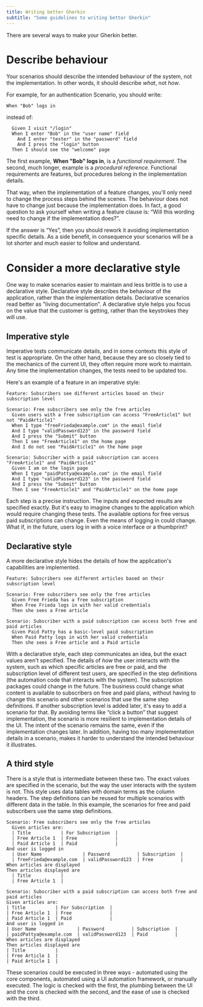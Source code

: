 ```yaml
---
title: Writing better Gherkin
subtitle: "Some guidelines to writing better Gherkin"
---
```


There are several ways to make your Gherkin better.

# Describe behaviour

Your scenarios should describe the intended behaviour of the system, not the implementation.
In other words, it should describe *what*, not *how*.

For example, for an authentication Scenario, you should write:

```
When "Bob" logs in
```

instead of:

```
  Given I visit "/login"
  When I enter "Bob" in the "user name" field
    And I enter "tester" in the "password" field
    And I press the "login" button
  Then I should see the "welcome" page
```

The first example, **When "Bob" logs in**, is a *functional requirement*. The second, much longer, example is a *procedural reference*.
Functional requirements are features, but procedures belong in the implementation details.

That way, when the implementation of a feature changes, you'll only need to change the process steps behind the scenes.
The behaviour does not have to change just because the implementation does.
In fact, a good question to ask yourself when writing a feature clause is: “Will this wording need to change if the implementation does?”.

If the answer is “Yes”, then you should rework it avoiding implementation specific details.
As a side benefit, in consequence your scenarios will be a lot shorter and much easier to follow and understand.

# Consider a more declarative style

One way to make scenarios easier to maintain and less brittle is to use a declarative style. Declarative style describes the behaviour of the application, rather than the implementation details. Declarative scenarios read better as "living documentation". A declarative style helps you focus on the value that the customer is getting, rather than the keystrokes they will use.

## Imperative style

Imperative tests communicate details, and in some contexts this style of test is appropriate. On the other hand, because they are so closely tied to the mechanics of the current UI, they often require more work to maintain. Any time the implementation changes, the tests need to be updated too.

Here's an example of a feature in an imperative style:
```
Feature: Subscribers see different articles based on their subscription level 

Scenario: Free subscribers see only the free articles
  Given users with a free subscription can access "FreeArticle1" but not "PaidArticle1" 
  When I type "freeFrieda@example.com" in the email field
  And I type "validPassword123" in the password field
  And I press the "Submit" button
  Then I see "FreeArticle1" on the home page
  And I do not see "PaidArticle1" on the home page

Scenario: Subscriber with a paid subscription can access "FreeArticle1" and "PaidArticle1"
  Given I am on the login page
  When I type "paidPattya@example.com" in the email field
  And I type "validPassword123" in the password field
  And I press the "Submit" button
  Then I see "FreeArticle1" and "PaidArticle1" on the home page  
```

Each step is a precise instruction. The inputs and expected results are specified exactly. But it's easy to imagine changes to the application which would require changing these tests. The available options for free versus paid subscriptions can change. Even the means of logging in could change. What if, in the future, users log in with a voice interface or a thumbprint? 

## Declarative style

A more declarative style hides the details of how the application's capabilities are implemented.

```
Feature: Subscribers see different articles based on their subscription level
 
Scenario: Free subscribers see only the free articles
  Given Free Frieda has a free subscription
  When Free Frieda logs in with her valid credentials
  Then she sees a Free article

Scenario: Subscriber with a paid subscription can access both free and paid articles
  Given Paid Patty has a basic-level paid subscription
  When Paid Patty logs in with her valid credentials
  Then she sees a Free article and a Paid article
``` 
With a declarative style, each step communicates an idea, but the exact values aren't specified. The details of *how* the user interacts with the system, such as which specific articles are free or paid, and the subscription level of different test users, are specified in the step definitions (the automation code that interacts with the system). The subscription packages could change in the future. The business could change what content is available to subscribers on free and paid plans, without having to change this scenario and other scenarios that use the same step definitions. If another subscription level is added later, it's easy to add a scenario for that. By avoiding terms like “click a button” that suggest implementation, the scenario is more resilient to implementation details of the UI. The intent of the scenario remains the same, even if the implementation changes later. In addition, having too many implementation details in a scenario, makes it harder to understand the intended behaviour it illustrates.

## A third style 

There is a style that is intermediate between these two. The exact values are specified in the scenario, but the way the user interacts with the system is not. This style uses data tables with domain terms as the column headers. The step definitions can be reused for multiple scenarios with different data in the table. In this example, the scenarios for free and paid subscribers use the same step definitions.

```Gherkin 
Scenario: Free subscribers see only the free articles
  Given articles are: 
  | Title           | For Subscription  |
  | Free Article 1  | Free              |
  | Paid Article 1  | Paid              |
And user is logged in 
  | User Name               | Password          | Subscription  |
  | freeFrieda@example.com  | validPassword123  | Free          |
When articles are displayed 
Then articles displayed are 
  | Title           |
  | Free Article 1  | 

Scenario: Subscriber with a paid subscription can access both free and paid articles
Given articles are: 
| Title           | For Subscription  |
| Free Article 1  | Free              |
| Paid Article 1  | Paid              |
And user is logged in 
| User Name               | Password          | Subscription  |
| paidPattya@example.com  | validPassword123  | Paid          |
When articles are displayed 
Then articles displayed are 
| Title           | 
| Free Article 1  | 
| Paid Article 1  | 
```

These scenarios could be executed in three ways - automated using the core components, automated using a UI automation framework, or manually executed. The logic is checked with the first, the plumbing between the UI and the core is checked with the second, and the ease of use is checked with the third. 

